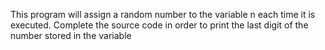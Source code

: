 This program will assign a random number to the variable n each time it is executed. Complete the source code in order to print the last digit of the number stored in the variable 
